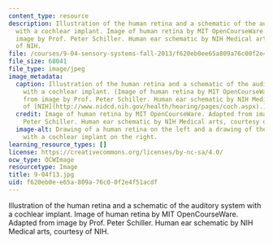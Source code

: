 ```yaml
---
content_type: resource
description: Illustration of the human retina and a schematic of the auditory system
  with a cochlear implant. Image of human retina by MIT OpenCourseWare. Adapted from
  image by Prof. Peter Schiller. Human ear schematic by NIH Medical arts, courtesy
  of NIH.
file: /courses/9-04-sensory-systems-fall-2013/f620eb0ee65a809a76c00f2e4f51acdf_9-04f13.jpg
file_size: 68041
file_type: image/jpeg
image_metadata:
  caption: Illustration of the human retina and a schematic of the auditory system
    with a cochlear implant. (Image of human retina by MIT OpenCourseWare. Adapted
    from image by Prof. Peter Schiller. Human ear schematic by NIH Medical arts, courtesy
    of [NIH](http://www.nidcd.nih.gov/health/hearing/pages/coch.aspx).)
  credit: Image of human retina by MIT OpenCourseWare. Adapted from image by Prof.
    Peter Schiller. Human ear schematic by NIH Medical arts, courtesy of NIH.
  image-alt: Drawing of a human retina on the left and a drawing of the human ear
    with a cochlear implant on the right.
learning_resource_types: []
license: https://creativecommons.org/licenses/by-nc-sa/4.0/
ocw_type: OCWImage
resourcetype: Image
title: 9-04f13.jpg
uid: f620eb0e-e65a-809a-76c0-0f2e4f51acdf
---
```

Illustration of the human retina and a schematic of the auditory system with a cochlear implant. Image of human retina by MIT OpenCourseWare. Adapted from image by Prof. Peter Schiller. Human ear schematic by NIH Medical arts, courtesy of NIH.